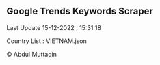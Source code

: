 

## Google Trends Keywords Scraper 
 
Last Update 15-12-2022 , 15:31:18

Country List :
VIETNAM.json



© Abdul Muttaqin 
